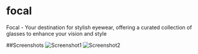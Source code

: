 # focal

Focal - Your destination for stylish eyewear, offering a curated collection of glasses to enhance your vision and style

##Screenshots
![Screenshot1](https://github.com/bhoomit74/focal/blob/main/images/focal1.png)
![Screenshot2](https://github.com/bhoomit74/focal/blob/main/images/focal2.png)

